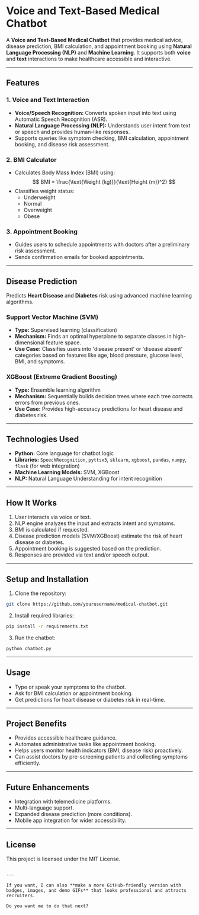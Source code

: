 # Voice and Text-Based Medical Chatbot

A **Voice and Text-Based Medical Chatbot** that provides medical advice, disease prediction, BMI calculation, and appointment booking using **Natural Language Processing (NLP)** and **Machine Learning**. It supports both **voice** and **text** interactions to make healthcare accessible and interactive.

---

## **Features**

### 1. Voice and Text Interaction
- **Voice/Speech Recognition:** Converts spoken input into text using Automatic Speech Recognition (ASR).
- **Natural Language Processing (NLP):** Understands user intent from text or speech and provides human-like responses.
- Supports queries like symptom checking, BMI calculation, appointment booking, and disease risk assessment.

### 2. BMI Calculator
- Calculates Body Mass Index (BMI) using:
  $$
  BMI = \frac{\text{Weight (kg)}}{\text{Height (m)}^2}
  $$
- Classifies weight status:
  - Underweight
  - Normal
  - Overweight
  - Obese

### 3. Appointment Booking
- Guides users to schedule appointments with doctors after a preliminary risk assessment.
- Sends confirmation emails for booked appointments.

---

## **Disease Prediction**
Predicts **Heart Disease** and **Diabetes** risk using advanced machine learning algorithms.

### Support Vector Machine (SVM)
- **Type:** Supervised learning (classification)
- **Mechanism:** Finds an optimal hyperplane to separate classes in high-dimensional feature space.
- **Use Case:** Classifies users into 'disease present' or 'disease absent' categories based on features like age, blood pressure, glucose level, BMI, and symptoms.

### XGBoost (Extreme Gradient Boosting)
- **Type:** Ensemble learning algorithm
- **Mechanism:** Sequentially builds decision trees where each tree corrects errors from previous ones.
- **Use Case:** Provides high-accuracy predictions for heart disease and diabetes risk.

---

## **Technologies Used**
- **Python:** Core language for chatbot logic
- **Libraries:** `SpeechRecognition`, `pyttsx3`, `sklearn`, `xgboost`, `pandas`, `numpy`, `flask` (for web integration)
- **Machine Learning Models:** SVM, XGBoost
- **NLP:** Natural Language Understanding for intent recognition

---

## **How It Works**
1. User interacts via voice or text.
2. NLP engine analyzes the input and extracts intent and symptoms.
3. BMI is calculated if requested.
4. Disease prediction models (SVM/XGBoost) estimate the risk of heart disease or diabetes.
5. Appointment booking is suggested based on the prediction.
6. Responses are provided via text and/or speech output.

---

## **Setup and Installation**
1. Clone the repository:
```bash
git clone https://github.com/yourusername/medical-chatbot.git
````

2. Install required libraries:

```bash
pip install -r requirements.txt
```

3. Run the chatbot:

```bash
python chatbot.py
```

---

## **Usage**

* Type or speak your symptoms to the chatbot.
* Ask for BMI calculation or appointment booking.
* Get predictions for heart disease or diabetes risk in real-time.

---

## **Project Benefits**

* Provides accessible healthcare guidance.
* Automates administrative tasks like appointment booking.
* Helps users monitor health indicators (BMI, disease risk) proactively.
* Can assist doctors by pre-screening patients and collecting symptoms efficiently.

---

## **Future Enhancements**

* Integration with telemedicine platforms.
* Multi-language support.
* Expanded disease prediction (more conditions).
* Mobile app integration for wider accessibility.

---

## **License**

This project is licensed under the MIT License.

```

---

If you want, I can also **make a more GitHub-friendly version with badges, images, and demo GIFs** that looks professional and attracts recruiters.  

Do you want me to do that next?
```
